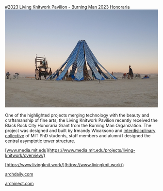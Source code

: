 #2023 Living Knitwork Pavilion - Burning Man 2023 Honoraria
![](../../../assets/art/Image3.jpg)

One of the highlighted projects merging technology with the beauty and craftsmanship of fine arts, the Living Knitwork Pavilion recently received the Black Rock City Honoraria Grant from the Burning Man Organization. The project was designed and built by Irmandy Wicaksono and [interdisicplinary collective](https://livingknit.work/team/) of MIT PhD students, staff members and alumni
I designed the central asymptotic tower structure.


[www.media.mit.edu](https://www.media.mit.edu/projects/living-knitwork/overview/)

[https://www.livingknit.work/](https://www.livingknit.work/)

[archdaily.com](https://www.archdaily.com/1006994/a-living-knit-pavilion-and-a-temple-of-the-heart-10-installations-and-pavilions-at-burning-man-2023)

[archinect.com](https://archinect.com/news/article/150371635/mit-media-lab-group-unveils-living-knitwork-pavilion-at-burning-man-2023)
